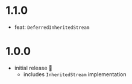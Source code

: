 # 1.1.0

- feat: `DeferredInheritedStream`

# 1.0.0

- initial release 🎉
  - includes `InheritedStream` implementation
